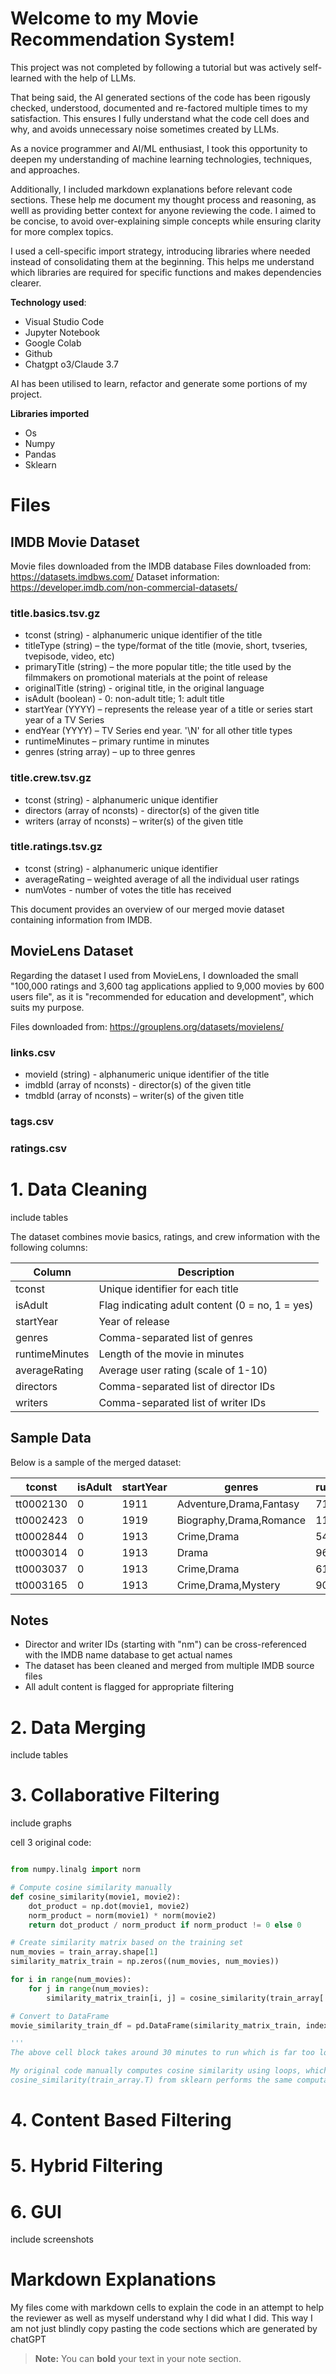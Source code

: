 # Welcome to my Movie Recommendation System!

This project was not completed by following a tutorial but was actively self-learned with the help of LLMs.

That being said, the AI generated sections of the code has been rigously checked, understood, documented and re-factored multiple times to my satisfaction. This ensures I fully understand what the code cell does and why, and avoids unnecessary noise sometimes created by LLMs. 

As a novice programmer and AI/ML enthusiast, I took this opportunity to deepen my understanding of machine learning technologies, techniques, and approaches. 


Additionally, I included markdown explanations before relevant code sections. These help me document my thought process and reasoning, as welll as providing better context for anyone reviewing the code. I aimed to be concise, to avoid over-explaining simple concepts while ensuring clarity for more complex topics.

I used a cell-specific import strategy, introducing libraries where needed instead of consolidating them at the beginning. This helps me understand which libraries are required for specific functions and makes dependencies clearer.



**Technology used**:
- Visual Studio Code
- Jupyter Notebook
- Google Colab
- Github
- Chatgpt o3/Claude 3.7

AI has been utilised to learn, refactor and generate some portions of my project. 

**Libraries imported**
- Os
- Numpy
- Pandas
- Sklearn

# Files

## IMDB Movie Dataset

Movie files downloaded from the IMDB database
Files downloaded from: https://datasets.imdbws.com/
Dataset information: https://developer.imdb.com/non-commercial-datasets/


### **title.basics.tsv.gz**
-   tconst (string) - alphanumeric unique identifier of the title
-   titleType (string) – the type/format of the title (movie, short, tvseries, tvepisode, video, etc)
-   primaryTitle (string) – the more popular title; the title used by the filmmakers on promotional materials at the point of release
-   originalTitle (string) - original title, in the original language
-   isAdult (boolean) - 0: non-adult title; 1: adult title
-   startYear (YYYY) – represents the release year of a title or series start year of a TV Series
-   endYear (YYYY) – TV Series end year. '\N' for all other title types
-   runtimeMinutes – primary runtime in minutes
-   genres (string array) – up to three genres 

### **title.crew.tsv.gz**
-   tconst (string) - alphanumeric unique identifier
-   directors (array of nconsts) - director(s) of the given title
-   writers (array of nconsts) – writer(s) of the given title

### **title.ratings.tsv.gz**
-   tconst (string) - alphanumeric unique identifier
-   averageRating – weighted average of all the individual user ratings
-   numVotes - number of votes the title has received


This document provides an overview of our merged movie dataset containing information from IMDB.

## MovieLens Dataset


Regarding the dataset I used from MovieLens, I downloaded the small "100,000 ratings and 3,600 tag applications applied to 9,000 movies by 600 users file", as it is "recommended for education and development", which suits my purpose.

Files downloaded from: 
https://grouplens.org/datasets/movielens/


### **links.csv**

- movieId (string) - alphanumeric unique identifier of the title
- imdbId (array of nconsts) - director(s) of the given title
- tmdbId (array of nconsts) – writer(s) of the given title


### **tags.csv**

### **ratings.csv**



# 1. Data Cleaning

include tables



The dataset combines movie basics, ratings, and crew information with the following columns:

| Column | Description |
|--------|-------------|
| tconst | Unique identifier for each title |
| isAdult | Flag indicating adult content (0 = no, 1 = yes) |
| startYear | Year of release |
| genres | Comma-separated list of genres |
| runtimeMinutes | Length of the movie in minutes |
| averageRating | Average user rating (scale of 1-10) |
| directors | Comma-separated list of director IDs |
| writers | Comma-separated list of writer IDs |

## Sample Data

Below is a sample of the merged dataset:

| tconst | isAdult | startYear | genres | runtimeMinutes | averageRating | directors | writers |
|--------|---------|-----------|--------|---------------|--------------|-----------|---------|
| tt0002130 | 0 | 1911 | Adventure,Drama,Fantasy | 71 | 7.0 | nm0078205,nm0655824,nm0209738 | nm0019604 |
| tt0002423 | 0 | 1919 | Biography,Drama,Romance | 113 | 6.6 | nm0523932 | nm0266183,nm0473134 |
| tt0002844 | 0 | 1913 | Crime,Drama | 54 | 6.9 | nm0275421 | nm0019855,nm0275421,nm0816232 |
| tt0003014 | 0 | 1913 | Drama | 96 | 7.0 | nm0803705 | nm0472236,nm0803705 |
| tt0003037 | 0 | 1913 | Crime,Drama | 61 | 6.9 | nm0275421 | nm0019855,nm0275421,nm0816232 |
| tt0003165 | 0 | 1913 | Crime,Drama,Mystery | 90 | 6.9 | nm0275421 | nm0019855,nm0275421,nm0816232 |

## Notes

- Director and writer IDs (starting with "nm") can be cross-referenced with the IMDB name database to get actual names
- The dataset has been cleaned and merged from multiple IMDB source files
- All adult content is flagged for appropriate filtering

# 2. Data Merging 

include tables

# 3. Collaborative Filtering

include graphs

cell 3 original code:

```python

from numpy.linalg import norm

# Compute cosine similarity manually
def cosine_similarity(movie1, movie2):
    dot_product = np.dot(movie1, movie2)
    norm_product = norm(movie1) * norm(movie2)
    return dot_product / norm_product if norm_product != 0 else 0

# Create similarity matrix based on the training set
num_movies = train_array.shape[1]
similarity_matrix_train = np.zeros((num_movies, num_movies))

for i in range(num_movies):
    for j in range(num_movies):
        similarity_matrix_train[i, j] = cosine_similarity(train_array[:, i], train_array[:, j])

# Convert to DataFrame
movie_similarity_train_df = pd.DataFrame(similarity_matrix_train, index=train_matrix.columns, columns=train_matrix.columns)

'''
The above cell block takes around 30 minutes to run which is far too long, while the code below uses the cosine_similarity function from the sklearn library. This does the exact same thing while only taking just over a second to execute. 

My original code manually computes cosine similarity using loops, which is inefficient for large datasets.
cosine_similarity(train_array.T) from sklearn performs the same computation in a highly optimised way using matrix operations.

```

# 4. Content Based Filtering

# 5. Hybrid Filtering

# 6. GUI

include screenshots

# Markdown Explanations

My files come with markdown cells to explain the code in an attempt to help the reviewer as well as myself understand why I did what I did. This way I am not just blindly copy pasting the code sections which are generated by chatGPT


> **Note:** You can **bold** your text in your note section.


